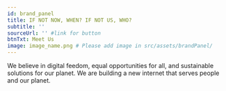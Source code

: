 ```yaml
---
id: brand_panel
title: IF NOT NOW, WHEN? IF NOT US, WHO?
subtitle: ''
sourceUrl: '' #link for button
btnTxt: Meet Us
image: image_name.png # Please add image in src/assets/brandPanel/
---
```


We believe in digital feedom, equal opportunities for all, and sustainable solutions for our planet. We are building a new internet that serves people and our planet.